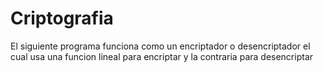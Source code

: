 # Criptografia

El siguiente programa funciona como un encriptador o desencriptador el cual usa una funcion lineal para encriptar y la contraria para desencriptar